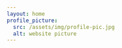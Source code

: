 ```yaml
---
layout: home
profile_picture:
  src: /assets/img/profile-pic.jpg
  alt: website picture
---
```


<p>
	<!-- Yi Lin is now a junior researcher in Jarvis Lab at Tencent under the supervision of Dr. Yefeng Zheng. He received his M.S. degree and B.S. degree from Huazhong University of Science and Technology (HUST) in 2020 and 2012 respectively, under the supervision of Prof. Xin Yang. His research interests include medical image analysis and deep learning. -->
</p>

<p>
  <!-- You can find the source code and the instructions on <a href="https://github.com/eliottvincent/bay">GitHub</a>. -->
</p>
